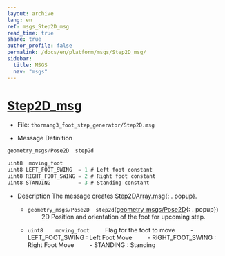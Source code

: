 ```yaml
---
layout: archive
lang: en
ref: msgs_Step2D_msg
read_time: true
share: true
author_profile: false
permalink: /docs/en/platform/msgs/Step2D_msg/
sidebar:
  title: MSGS
  nav: "msgs"
---
```


# [Step2D_msg](#step2d-msg)

- File: `thormang3_foot_step_generator/Step2D.msg`

- Message Definition
 ```c
 geometry_msgs/Pose2D  step2d

 uint8  moving_foot
 uint8 LEFT_FOOT_SWING  = 1 # Left foot constant
 uint8 RIGHT_FOOT_SWING = 2 # Right foot constant
 uint8 STANDING         = 3 # Standing constant
 ```


- Description
The message creates [Step2DArray.msg]{: . popup}.

    * `geometry_msgs/Pose2D  step2d`([geometry_msgs/Pose2D]{: . popup})
&emsp;&emsp; 2D Position and orientation of the foot for upcoming step.

    * `uint8    moving_foot`
&emsp;&emsp; Flag for the foot to move
&emsp;&emsp; - LEFT_FOOT_SWING  : Left Foot Move
&emsp;&emsp; - RIGHT_FOOT_SWING : Right Foot Move
&emsp;&emsp; - STANDING         : Standing

[Step2DArray.msg]: /docs/en/popup/Step2DArray.msg/
[geometry_msgs/Pose2D]: /docs/en/popup/gemetry_msgs_Pose2D_msg/
